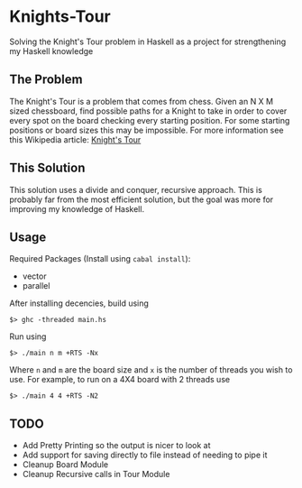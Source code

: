 # Knights-Tour
Solving the Knight's Tour problem in Haskell as a project for strengthening my Haskell knowledge 

## The Problem
The Knight's Tour is a problem that comes from chess. Given an N X M sized chessboard, find possible paths for a Knight to take in order to cover every spot on the board checking every starting position. For some starting positions or board sizes this may be impossible. For more information see this Wikipedia article: [Knight's Tour](https://en.wikipedia.org/wiki/Knight%27s_tour "Knight's Tour")

## This Solution
This solution uses a divide and conquer, recursive approach. This is probably far from the most efficient solution, but the goal was more for improving my knowledge of Haskell.

## Usage
Required Packages (Install using `cabal install`):
* vector
* parallel

After installing decencies, build using
```shell
$> ghc -threaded main.hs
```
Run using 
```shell
$> ./main n m +RTS -Nx
```
Where `n` and `m` are the board size and `x` is the number of threads you wish to use. For example, to run on a 4X4 board with 2 threads use
```shell
$> ./main 4 4 +RTS -N2
```

## TODO
* Add Pretty Printing so the output is nicer to look at
* Add support for saving directly to file instead of needing to pipe it
* Cleanup Board Module
* Cleanup Recursive calls in Tour Module